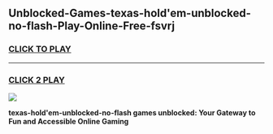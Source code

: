 
## Unblocked-Games-texas-hold'em-unblocked-no-flash-Play-Online-Free-fsvrj
<h3>
<a href="https://premium76.site?title=texas-hold'em-unblocked-no-flash&ref=26A">CLICK TO PLAY</a></h3>
<hr>

<h3>
<a href="https://premium76.site?title=texas-hold'em-unblocked-no-flash&ref=26A">CLICK 2 PLAY</a>
  
</h3>

<a href="https://premium76.site?title=texas-hold'em-unblocked-no-flash&ref=26A"><img src="https://clearcache.store/games.png"></a>


**texas-hold'em-unblocked-no-flash games unblocked: Your Gateway to Fun and Accessible Online Gaming**
